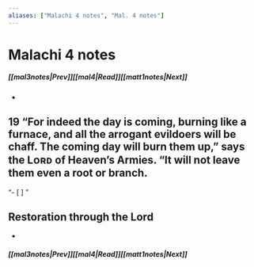 ```yaml
---
aliases: ["Malachi 4 notes", "Mal. 4 notes"]
---
```

# Malachi 4 notes
##### <span class=arrow-left></span>[[mal3notes|Prev]]<span class=navigation-separator></span>[[mal4|Read]]<span class=navigation-separator></span>[[matt1notes|Next]]<span class=arrow-right></span>
- 
## 19 “For indeed the day is coming, burning like a furnace, and all the arrogant evildoers will be chaff. The coming day will burn them up,” says the Lᴏʀᴅ of Heaven’s Armies. “It will not leave them even a root or branch.
“- [ ] ”
## Restoration through the Lord
- 
##### <span class=arrow-left></span>[[mal3notes|Prev]]<span class=navigation-separator></span>[[mal4|Read]]<span class=navigation-separator></span>[[matt1notes|Next]]<span class=arrow-right></span>